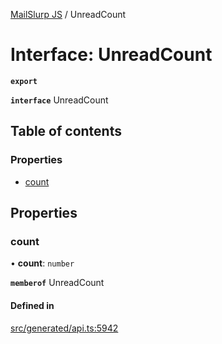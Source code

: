 [MailSlurp JS](../README.md) / UnreadCount

# Interface: UnreadCount

**`export`**

**`interface`** UnreadCount

## Table of contents

### Properties

- [count](UnreadCount.md#count)

## Properties

### count

• **count**: `number`

**`memberof`** UnreadCount

#### Defined in

[src/generated/api.ts:5942](https://github.com/mailslurp/mailslurp-client/blob/113e801/src/generated/api.ts#L5942)
